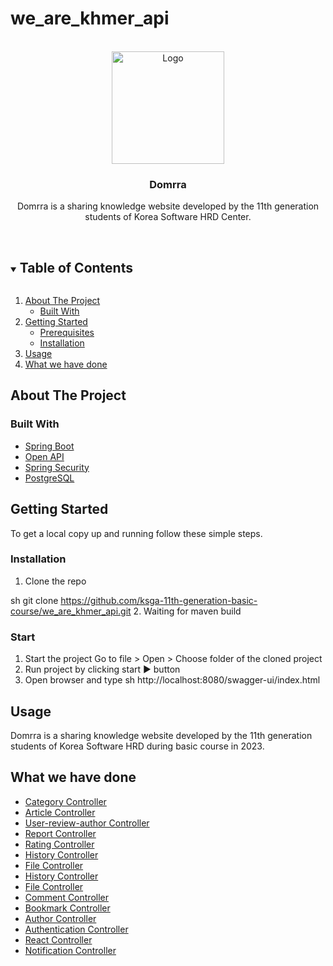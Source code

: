 # we_are_khmer_api
<!-- PROJECT LOGO -->
<br />
<div align="center">
  <img src="http://localhost:8080/api/v1/files/file/filename?name=c8402d4c-acce-4e6b-b8cb-a512cefa3564.png" alt="Logo" width="180" height="180">

  <h3 align="center">Domrra</h3>

  <p align="center">
   Domrra is a sharing knowledge website developed by the 11th generation students of Korea Software HRD Center.
    <br />
    <br />
    <!-- <a href="http://110.74.194.124:5605/swagger-ui/swagger-ui/index.html?configUrl=/v3/api-docs/swagger-config&configUrl=/v3/api-docs/swagger-config#/">View Demo</a> -->
  </p>
</div>



<!-- TABLE OF CONTENTS -->
<details open="open">
  <summary><h2 style="display: inline-block">Table of Contents</h2></summary>
  <ol>
    <li>
      <a href="#about-the-project">About The Project</a>
      <ul>
        <li><a href="#built-with">Built With</a></li>
      </ul>
    </li>
    <li>
      <a href="#getting-started">Getting Started</a>
      <ul>
        <li><a href="#prerequisites">Prerequisites</a></li>
        <li><a href="#installation">Installation</a></li>
      </ul>
    </li>
    <li><a href="#usage">Usage</a></li>
    <li><a href="#what-we-have-done">What we have done</a></li>
  </ol>
</details>



## About The Project
### Built With

* [Spring Boot](https://spring.io/projects/spring-boot)
* [Open API](https://springdoc.org/)
* [Spring Security](https://spring.io/projects/spring-security)
* [PostgreSQL](https://www.postgresql.org/)


<!-- GETTING STARTED -->
## Getting Started

To get a local copy up and running follow these simple steps.



### Installation

1. Clone the repo
   
sh
   git clone https://github.com/ksga-11th-generation-basic-course/we_are_khmer_api.git
2. Waiting for maven build
### Start

1. Start the project
   Go to file > Open > Choose folder of the cloned project 
2. Run project by clicking start ▶️ button
3. Open browser and type
sh
   http://localhost:8080/swagger-ui/index.html

<!-- USAGE EXAMPLES -->
## Usage

Domrra is a sharing knowledge website developed by the 11th generation students of Korea Software HRD during basic course in 2023.

<!-- _For more examples, please refer to the [Demo](http://110.74.194.124:5605/swagger-ui/swagger-ui/index.html?configUrl=/v3/api-docs/swagger-config&configUrl=/v3/api-docs/swagger-config#/)_ -->


<!-- ACKNOWLEDGEMENTS -->
## What we have done

* [Category Controller](http://localhost:8080/swagger-ui/index.html#/category-controller)
* [Article Controller](http://localhost:8080/swagger-ui/index.html#/article-controller)
* [User-review-author Controller](http://localhost:8080/swagger-ui/index.html#/user-review-author-controller)
* [Report Controller](http://localhost:8080/swagger-ui/index.html#/report-controller)
* [Rating Controller](http://localhost:8080/swagger-ui/index.html#/rating-controller)
* [History Controller](http://localhost:8080/swagger-ui/index.html#/history-controller)
* [File Controller](http://localhost:8080/swagger-ui/index.html#/file-controller)
* [History Controller](http://localhost:8080/swagger-ui/index.html#/history-controller)
* [File Controller](http://localhost:8080/swagger-ui/index.html#/file-controller)
* [Comment Controller](http://localhost:8080/swagger-ui/index.html#/comment-controller)
* [Bookmark Controller](http://localhost:8080/swagger-ui/index.html#/bookmark-controller)
* [Author Controller](http://localhost:8080/swagger-ui/index.html#/author-controller)
* [Authentication Controller](http://localhost:8080/swagger-ui/index.html#/authentication-controller)
* [React Controller](http://localhost:8080/swagger-ui/index.html#/react-controller)
* [Notification Controller](http://localhost:8080/swagger-ui/index.html#/notification-controller)
